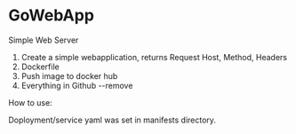 # GoWebApp
Simple Web Server 

1. Create a simple webapplication, returns Request Host, Method, Headers 
2. Dockerfile 
3. Push image to docker hub 
4. Everything in Github --remove



How to use:

Doployment/service yaml was set in manifests directory.
